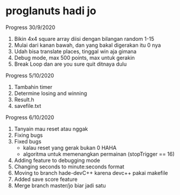 # proglanuts hadi jo

Progress 30/9/2020

1. Bikin 4x4 square array diisi dengan bilangan random 1-15
2. Mulai dari kanan bawah, dan yang bakal digerakan itu 0 nya
3. Udah bisa translate places, tinggal win aja gimana 
4. Debug mode, max 500 points, max untuk gerakin
5. Break Loop dan are you sure quit ditnaya dulu

Progress 5/10/2020

1. Tambahin timer
2. Determine losing and winning
3. Result.h
4. savefile.txt

Progress 6/10/2020

1. Tanyain mau reset atau nggak
2. Fixing bugs
2. Fixed bugs
    - kalau reset yang gerak bukan 0 HAHA
    - algoritma untuk memenangkan permainan (stopTrigger == 16)
3. Adding feature to debugging mode
4. Changing seconds to minute:seconds format
5. Moving to branch hade-devC++ karena devc++ pakai makefile
6. Added save score feature
7. Merge branch master/jo biar jadi satu 


